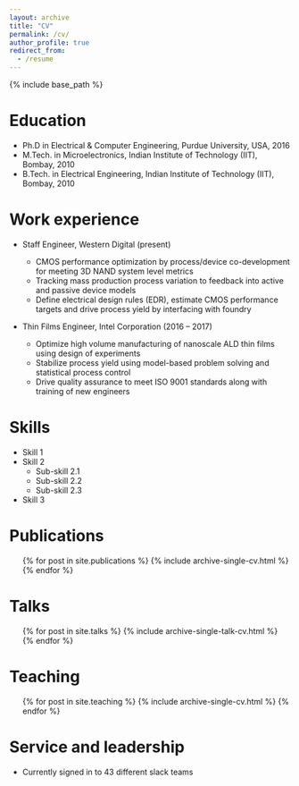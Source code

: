 ```yaml
---
layout: archive
title: "CV"
permalink: /cv/
author_profile: true
redirect_from:
  - /resume
---
```


{% include base_path %}

Education
======
* Ph.D in Electrical & Computer Engineering, Purdue University, USA, 2016
* M.Tech. in Microelectronics, Indian Institute of Technology (IIT), Bombay, 2010
* B.Tech. in Electrical Engineering, Indian Institute of Technology (IIT), Bombay, 2010


Work experience
======
* Staff Engineer, Western Digital (present)
  * CMOS performance optimization by process/device co-development for meeting 3D NAND system level metrics
  * Tracking mass production process variation to feedback into active and passive device models 
  * Define electrical design rules (EDR), estimate CMOS performance targets and drive process yield by interfacing with foundry
  
*	Thin Films Engineer, Intel Corporation (2016 – 2017)
    * Optimize high volume manufacturing of nanoscale ALD thin films using design of experiments
    * Stabilize process yield using model-based problem solving and statistical process control
    * Drive quality assurance to meet ISO 9001 standards along with training of new engineers  
  
Skills
======
* Skill 1
* Skill 2
  * Sub-skill 2.1
  * Sub-skill 2.2
  * Sub-skill 2.3
* Skill 3

Publications
======
  <ul>{% for post in site.publications %}
    {% include archive-single-cv.html %}
  {% endfor %}</ul>
  
Talks
======
  <ul>{% for post in site.talks %}
    {% include archive-single-talk-cv.html %}
  {% endfor %}</ul>
  
Teaching
======
  <ul>{% for post in site.teaching %}
    {% include archive-single-cv.html %}
  {% endfor %}</ul>
  
Service and leadership
======
* Currently signed in to 43 different slack teams
